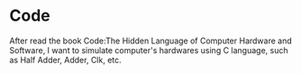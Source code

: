 # Code

After read the book Code:The Hidden Language of Computer Hardware and Software, I want to simulate computer's hardwares using C language, such as Half Adder, Adder, Clk, etc.
